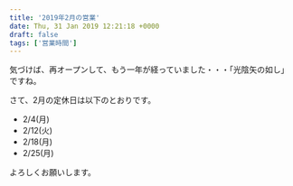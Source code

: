 ```yaml
---
title: '2019年2月の営業'
date: Thu, 31 Jan 2019 12:21:18 +0000
draft: false
tags: ['営業時間']
---
```


気づけば、再オープンして、もう一年が経っていました・・・「光陰矢の如し」ですね。

さて、2月の定休日は以下のとおりです。

*   2/4(月)
*   2/12(火)
*   2/18(月)
*   2/25(月)

よろしくお願いします。